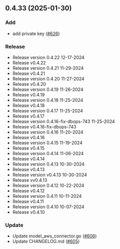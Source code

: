 
<a name="0.4.33"></a>
## 0.4.33 (2025-01-30)

### Add

* add private key ([#626](https://github.com/harness/harness-go-sdk/issues/626))

### Release

* Release version 0.4.22 12-17-2024
* Release v0.4.22
* Release version 0.4.21 11-29-2024
* Release v0.4.21
* Release version 0.4.20 11-27-2024
* Release v0.4.20
* Release version 0.4.19 11-26-2024
* Release v0.4.19
* Release version 0.4.18 11-25-2024
* Release v0.4.18
* Release version 0.4.17 11-25-2024
* Release v0.4.17
* Release version 0.4.16-fix-dbops-743 11-25-2024
* Release v0.4.16-fix-dbops-743
* Release version 0.4.16 11-20-2024
* Release v0.4.16
* Release version 0.4.15 11-19-2024
* Release v0.4.15
* Release version 0.4.14 11-06-2024
* Release v0.4.14
* Release version 0.4.13 10-30-2024
* Release v0.4.13
* Release version v0.4.13 10-30-2024
* Release vv0.4.13
* Release version 0.4.12 10-22-2024
* Release v0.4.12
* Release version 0.4.11 10-11-2024
* Release v0.4.11
* Release version 0.4.10 10-07-2024
* Release v0.4.10

### Update

* Update model_aws_connector.go ([#606](https://github.com/harness/harness-go-sdk/issues/606))
* Update CHANGELOG.md ([#605](https://github.com/harness/harness-go-sdk/issues/605))

